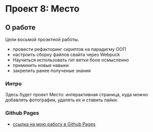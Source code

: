 # Проект 8: Место

## О работе


Цели восьмой проэктной работы.


+ провести рефакторинг скриптов на парадигму ООП
+ настроить сборку файлов свайта через Webpuck
+ Научиться использовать гит ветки боое осмысленно
+ приминить новые навыки
+ закрепить ранее полученые знания

### Интро

Здесь будет проект Место: интерактивная страница, куда можно добавлять фотографии, удалять их и ставить лайки.

### Github Pages

* [ссылка на мою работу в Github Pages](https://beellcranel.github.io/another-mesto/)
